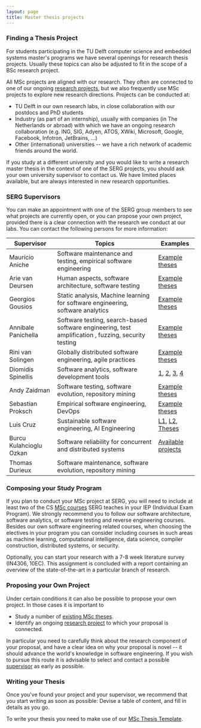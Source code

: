 ```yaml
---
layout: page
title: Master thesis projects
---
```


### Finding a Thesis Project

For students participating in the TU Delft computer science and embedded systems master's programs we have several openings for research thesis projects. Usually these topics can also be adjusted to fit in the scope of a BSc research project.

All MSc projects are aligned with our research. They often are connected to one of our ongoing [research projects](research.html), but we also frequently use MSc projects to explore new research directions.
Projects can be conducted at:

- TU Delft in our own research labs, in close collaboration with our postdocs and PhD students
- Industry (as part of an internship), usually with companies (in The Netherlands or abroad) with which we have an ongoing research collaboration (e.g. ING, SIG, Adyen, ATOS, XWiki, Microsoft, Google, Facebook, Infotron, JetBrains, ...)
- Other (international) universities -- we have a rich network of academic friends around the world.

If you study at a different university and you would like to write a research master thesis in the context of one of the SERG projects, you should ask your own university supervisor to contact us. We have limited places available, but are always interested in new research opportunities.

<a id="supervisors"></a>
### SERG Supervisors

You can make an appointment with one of the SERG group members to see what projects are currently open, or you can propose your own project, provided there is a clear connection with the research we conduct at our labs. You can contact the following persons for more information:

[theses-mauricio]: https://repository.tudelft.nl/islandora/search/contributor%3Aaniche?collection=education&f%5B0%5D=mods_genre_s%3A%22master%5C%20thesis%22
[theses-georgios]: https://repository.tudelft.nl/islandora/search/contributor%3Agousios?collection=education&f%5B0%5D=mods_genre_s%3A%22master%5C%20thesis%22
[theses-annibale]: https://repository.tudelft.nl/islandora/search/contributor%3Apanichella?collection=education
[theses-andy]: https://repository.tudelft.nl/islandora/search/contributor%3Azaidman?collection=education&f%5B0%5D=mods_genre_s%3A%22master%5C%20thesis%22
[theses-arie]: https://repository.tudelft.nl/islandora/search/contributor%3Adeursen?collection=education&f%5B0%5D=mods_genre_s%3A%22master%5C%20thesis%22
[theses-rini]: https://repository.tudelft.nl/islandora/search/contributor%3Asolingen?collection=education&f%5B0%5D=mods_genre_s%3A%22master%5C%20thesis%22
[theses-seb]: https://repository.tudelft.nl/islandora/search/contributor%3Aproksch?collection=education&f%5B0%5D=mods_genre_s%3A%22master%5C%20thesis%22
[theses-luis]: https://repository.tudelft.nl/islandora/search/contributor%3Acruz?collection=education&f%5B0%5D=mods_genre_s%3A%22master%5C%20thesis%22

Supervisor | Topics | Examples
|---|---|---|
Maurício Aniche | Software maintenance and testing, empirical software engineering | [Example theses][theses-mauricio]
Arie van Deursen | Human aspects, software architecture, software testing | [Example theses][theses-arie]
Georgios Gousios | Static analysis, Machine learning for software engineering, software analytics | [Example theses][theses-georgios]
Annibale Panichella | Software testing, search-based software engineering, test amplification , fuzzing, security testing | [Example theses][theses-annibale]
Rini van Solingen | Globally distributed software engineering, agile practices | [Example theses][theses-rini]
Diomidis Spinellis | Software analytics, software development tools | [1](https://doi.org/10.1109/MSR.2019.00085), [2](https://doi.org/10.1145/3338906.3342491), [3](https://dx.doi.org/10.1145/3183519.3183545), [4](https://dx.doi.org/10.1016/j.cose.2008.09.005)
Andy Zaidman | Software testing, software evolution, repository mining | [Example theses][theses-andy]
Sebastian Proksch | Empirical software engineering, DevOps | [Example theses][theses-seb]
Luís Cruz | Sustainable software engineering, AI Engineering  | [L1](https://link.springer.com/article/10.1007/s10664-019-09682-0#Sec2), [L2](https://arxiv.org/abs/2010.02716), [Theses][theses-luis]
Burcu Kulahcioglu Ozkan | Software reliability for concurrent and distributed systems| [Available projects](https://projectforum.tudelft.nl/course_editions/13/themes/75)
Thomas Durieux | Software maintenance, software evolution, repository mining | 

<!-- Maybe add some student papers as well, e.g., ICSE 2018, ICSE SEIP, MSR, TSE, ... -->

### Composing your Study Program

If you plan to conduct your MSc project at SERG, you will need to include at least two of the CS [MSc courses](teaching.html#msc) SERG teaches in your IEP (Individual Exam Program). We strongly recommend you to follow our software architecture, software analytics, or software testing and reverse engineering courses.
Besides our own software engineering related courses, when choosing the electives in your program you can consider including courses in such areas as machine learning, computational intelligence, data science, compiler construction, distributed systems, or security.

Optionally, you can start your research with a 7-8 week literature survey (IN4306, 10EC). This assignment is concluded with a report containing an overview of the state-of-the-art in a particular branch of research.


### Proposing your Own Project

Under certain conditions it can also be possible to propose your own project.
In those cases it is important to 

- Study a number of [existing MSc theses](#supervisors).
- Identify an ongoing [research project](research.html) to which your proposal is connected.

In particular you need to carefully think about the research component of your proposal, and have a clear idea on why your proposal is novel -- it should advance the world's knowledge in software engineering.
If you wish to pursue this route it is advisable to select and contact a possible [supervisor](#supervisor) as early as possible.

### Writing your Thesis

Once you've found your project and your supervisor, we recommend that you start writing as soon as possible: Devise a table of content, and fill in details as you go.

To write your thesis you need to make use of our [MSc Thesis Template](https://github.com/SERG-Delft/thesis-template).
